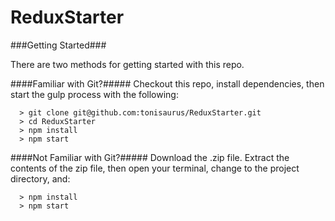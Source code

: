 # ReduxStarter

###Getting Started###

There are two methods for getting started with this repo.

####Familiar with Git?#####
Checkout this repo, install dependencies, then start the gulp process with the following:

```
  > git clone git@github.com:tonisaurus/ReduxStarter.git
  > cd ReduxStarter
  > npm install
  > npm start
```

####Not Familiar with Git?#####
Download the .zip file.  Extract the contents of the zip file, then open your terminal, change to the project directory, and:

```
  > npm install
  > npm start
```
